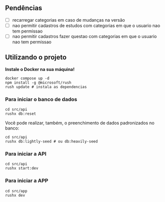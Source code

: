 ## Pendências
- [ ] recarregar categorias em caso de mudanças na versão
- [ ] nao permitir cadastros de estudos com categorias em que o usuario nao tem permissao
- [ ] nao permitir cadastros fazer questao com categorias em que o usuario nao tem permissao

## Utilizando o projeto

**Instale o Docker na sua máquina!**

```
docker compose up -d
npm install -g @microsoft/rush
rush update # instala as dependencias
```
### Para iniciar o banco de dados

```
cd src/api
rushx db:reset
```

Você pode realizar, também, o preenchimento de dados
padronizados no banco:

```
cd src/api
rushx db:lightly-seed # ou db:heavily-seed
```

### Para iniciar a API
```
cd src/api
rushx start:dev
```

### Para iniciar a APP
```
cd src/app
rushx dev
```